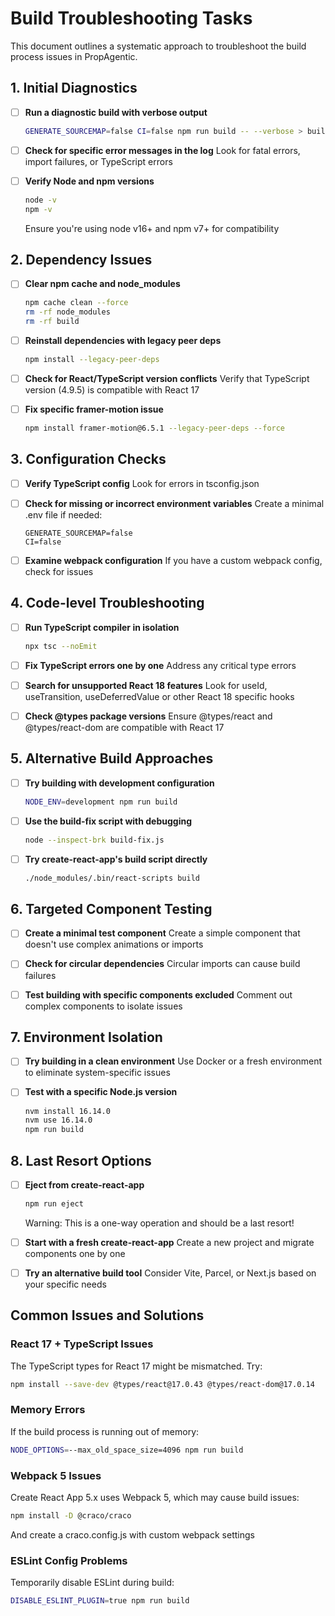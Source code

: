 # Build Troubleshooting Tasks

This document outlines a systematic approach to troubleshoot the build process issues in PropAgentic.

## 1. Initial Diagnostics

- [ ] **Run a diagnostic build with verbose output**
  ```bash
  GENERATE_SOURCEMAP=false CI=false npm run build -- --verbose > build_log.txt 2>&1
  ```

- [ ] **Check for specific error messages in the log**
  Look for fatal errors, import failures, or TypeScript errors

- [ ] **Verify Node and npm versions**
  ```bash
  node -v
  npm -v
  ```
  Ensure you're using node v16+ and npm v7+ for compatibility

## 2. Dependency Issues

- [ ] **Clear npm cache and node_modules**
  ```bash
  npm cache clean --force
  rm -rf node_modules
  rm -rf build
  ```

- [ ] **Reinstall dependencies with legacy peer deps**
  ```bash
  npm install --legacy-peer-deps
  ```

- [ ] **Check for React/TypeScript version conflicts**
  Verify that TypeScript version (4.9.5) is compatible with React 17

- [ ] **Fix specific framer-motion issue**
  ```bash
  npm install framer-motion@6.5.1 --legacy-peer-deps --force
  ```

## 3. Configuration Checks

- [ ] **Verify TypeScript config**
  Look for errors in tsconfig.json

- [ ] **Check for missing or incorrect environment variables**
  Create a minimal .env file if needed:
  ```
  GENERATE_SOURCEMAP=false
  CI=false
  ```

- [ ] **Examine webpack configuration**
  If you have a custom webpack config, check for issues

## 4. Code-level Troubleshooting

- [ ] **Run TypeScript compiler in isolation**
  ```bash
  npx tsc --noEmit
  ```

- [ ] **Fix TypeScript errors one by one**
  Address any critical type errors

- [ ] **Search for unsupported React 18 features**
  Look for useId, useTransition, useDeferredValue or other React 18 specific hooks

- [ ] **Check @types package versions**
  Ensure @types/react and @types/react-dom are compatible with React 17

## 5. Alternative Build Approaches

- [ ] **Try building with development configuration**
  ```bash
  NODE_ENV=development npm run build
  ```

- [ ] **Use the build-fix script with debugging**
  ```bash
  node --inspect-brk build-fix.js
  ```

- [ ] **Try create-react-app's build script directly**
  ```bash
  ./node_modules/.bin/react-scripts build
  ```

## 6. Targeted Component Testing

- [ ] **Create a minimal test component**
  Create a simple component that doesn't use complex animations or imports

- [ ] **Check for circular dependencies**
  Circular imports can cause build failures

- [ ] **Test building with specific components excluded**
  Comment out complex components to isolate issues

## 7. Environment Isolation

- [ ] **Try building in a clean environment**
  Use Docker or a fresh environment to eliminate system-specific issues

- [ ] **Test with a specific Node.js version**
  ```bash
  nvm install 16.14.0
  nvm use 16.14.0
  npm run build
  ```

## 8. Last Resort Options

- [ ] **Eject from create-react-app**
  ```bash
  npm run eject
  ```
  Warning: This is a one-way operation and should be a last resort!

- [ ] **Start with a fresh create-react-app**
  Create a new project and migrate components one by one

- [ ] **Try an alternative build tool**
  Consider Vite, Parcel, or Next.js based on your specific needs

## Common Issues and Solutions

### React 17 + TypeScript Issues
The TypeScript types for React 17 might be mismatched. Try:
```bash
npm install --save-dev @types/react@17.0.43 @types/react-dom@17.0.14
```

### Memory Errors
If the build process is running out of memory:
```bash
NODE_OPTIONS=--max_old_space_size=4096 npm run build
```

### Webpack 5 Issues
Create React App 5.x uses Webpack 5, which may cause build issues:
```bash
npm install -D @craco/craco
```
And create a craco.config.js with custom webpack settings

### ESLint Config Problems
Temporarily disable ESLint during build:
```bash
DISABLE_ESLINT_PLUGIN=true npm run build
``` 